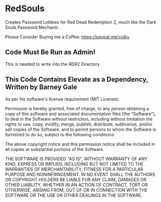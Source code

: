 # RedSouls
 Creates Password Lobbies for Red Dead Redemption 2, much like the Dark Souls Password Mechanic.

Please Consider Buying me a Coffee: https://paypal.me/vulku

## Code Must Be Run as Admin!
This is needed to write into the RDR2 Directory.

## This Code Contains Elevate as a Dependency, Written by Barney Gale
As per his software's license requirement (MIT License):

Permission is hereby granted, free of charge, to any person obtaining a copy of this software and associated documentation files (the "Software"), to deal in the Software without restriction, including without limitation the rights to use, copy, modify, merge, publish, distribute, sublicense, and/or sell copies of the Software, and to permit persons to whom the Software is furnished to do so, subject to the following conditions:

The above copyright notice and this permission notice shall be included in all copies or substantial portions of the Software.

THE SOFTWARE IS PROVIDED "AS IS", WITHOUT WARRANTY OF ANY KIND, EXPRESS OR IMPLIED, INCLUDING BUT NOT LIMITED TO THE WARRANTIES OF MERCHANTABILITY, FITNESS FOR A PARTICULAR PURPOSE AND NONINFRINGEMENT. IN NO EVENT SHALL THE AUTHORS OR COPYRIGHT HOLDERS BE LIABLE FOR ANY CLAIM, DAMAGES OR OTHER LIABILITY, WHETHER IN AN ACTION OF CONTRACT, TORT OR OTHERWISE, ARISING FROM, OUT OF OR IN CONNECTION WITH THE SOFTWARE OR THE USE OR OTHER DEALINGS IN THE SOFTWARE.
